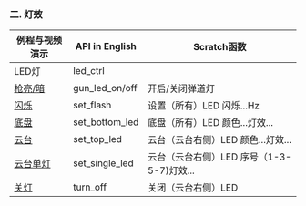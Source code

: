 

### 二. 灯效
| 例程与视频演示 | API in English | Scratch函数 |
| ------------- | ------------- | ------------- |
LED灯 | led_ctrl
[枪亮/暗](https://zhuanlan.zhihu.com/p/87816006) | gun_led_on/off | 开启/关闭弹道灯
[闪烁](https://zhuanlan.zhihu.com/p/87999357) | set_flash | 设置（所有）LED 闪烁...Hz
[底盘](https://zhuanlan.zhihu.com/p/87999734) | set_bottom_led | 底盘（所有）LED 颜色...灯效...
[云台](https://zhuanlan.zhihu.com/p/88215643) | set_top_led | 云台（云台右侧）LED 颜色...灯效...
[云台单灯](https://zhuanlan.zhihu.com/p/88215643) | set_single_led | 云台（云台右侧）LED 序号（1-3-5-7)灯效...
[关灯](https://zhuanlan.zhihu.com/p/88389200) | turn_off | 关闭（云台右侧）LED
